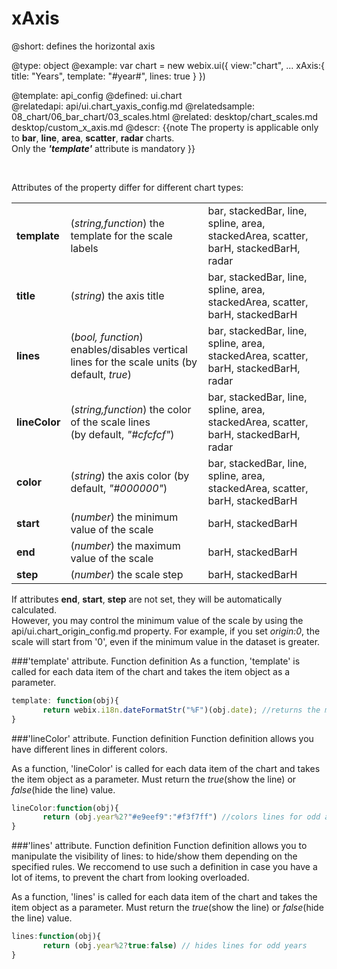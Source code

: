 xAxis
=============


@short:
	defines the horizontal axis

@type: object
@example:
var chart =  new webix.ui({
	view:"chart",
	...
	xAxis:{
		title: "Years",
		template: "#year#",
        lines: true
	}
})


@template:	api_config
@defined:	ui.chart	
@relatedapi:
	api/ui.chart_yaxis_config.md
@relatedsample:
	08_chart/06_bar_chart/03_scales.html
@related: 
	desktop/chart_scales.md
    desktop/custom_x_axis.md
@descr:
{{note
The property is applicable only to **bar**, **line**, **area**, **scatter**, **radar** charts.<br>
Only the <b>*'template'*</b> attribute is mandatory
}}

<br>

Attributes of the property differ for different chart types:


<table class="webixdoc_links">
	<tbody>
		<tr>
			<td class="webixdoc_links0"><b>template</b></td>
			<td>(<i>string,function</i>)   the template for the scale labels</td>
            <td>bar, stackedBar, line, spline, area, stackedArea, scatter, barH, stackedBarH, radar</td>
		</tr>
		<tr>
			<td class="webixdoc_links0"> <b>title</b> </td>
			<td>(<i>string</i>) the axis title</td>
            <td>bar, stackedBar, line, spline, area, stackedArea, scatter, barH, stackedBarH</td>
		</tr>
		<tr>
			<td class="webixdoc_links0"><b>lines</b></td>
			<td>(<i>bool, function</i>) enables/disables vertical lines for the scale units  (by default, <i>true</i>)</td>
            <td>bar, stackedBar, line, spline, area, stackedArea, scatter, barH, stackedBarH, radar</td>
		</tr>
		<tr>
			<td class="webixdoc_links0"><b>lineColor</b></td>
			<td>(<i>string,function</i>) the color of the scale lines <br> (by default, <i>"#cfcfcf"</i>)</td>
            <td>bar, stackedBar, line, spline, area, stackedArea, scatter, barH, stackedBarH, radar</td>
		</tr>
		<tr>
			<td class="webixdoc_links0"><b>color</b></td>
			<td>(<i>string</i>) the axis color (by default, <i>"#000000"</i>)</td>
            <td>bar, stackedBar, line, spline, area, stackedArea, scatter, barH, stackedBarH</td>
		</tr>
		<tr>
			<td class="webixdoc_links0"><b>start</b> </td>
			<td>(<i>number</i>) the minimum value of the scale</td>
            <td>barH, stackedBarH</td>
		</tr>
        <tr>
			<td class="webixdoc_links0"><b>end</b> </td>
			<td>(<i>number</i>) the maximum value of the scale</td>
            <td>barH, stackedBarH</td>
		</tr>
        <tr>
			<td class="webixdoc_links0"><b>step</b> </td>
			<td>(<i>number</i>) the scale step</td>
            <td>barH, stackedBarH</td>
		</tr>
</tbody>
</table>


If attributes **end**, **start**, **step** are not set, they will be automatically calculated. <br>
However, you may control the minimum value of the scale by using the  api/ui.chart_origin_config.md property. For example, if you set *origin:0*, the scale will start from '0', even if the minimum value in the dataset is greater. 




###'template' attribute. Function definition
As a function, 'template' is called for each data item of the chart and takes the item object as a parameter.

~~~js
template: function(obj){
	   return webix.i18n.dateFormatStr("%F")(obj.date); //returns the month name
}
~~~

###'lineColor' attribute. Function definition
Function definition allows you have different lines in different colors.


As a function, 'lineColor' is called for each data item of the chart and takes the item object as a parameter. Must return the *true*(show the line) or *false*(hide the line) value. 


~~~js
lineColor:function(obj){
       return (obj.year%2?"#e9eef9":"#f3f7ff") //colors lines for odd and even years in different colors
}
~~~


###'lines' attribute. Function definition
Function definition allows you to manipulate the visibility of lines: to hide/show them depending on the specified rules. We reccomend to use such a definition in case you have a lot of items, to prevent the chart from looking overloaded.


As a function, 'lines' is called for each data item of the chart and takes the item object as a parameter. Must return the *true*(show the line) or *false*(hide the line) value. 


~~~js
lines:function(obj){
       return (obj.year%2?true:false) // hides lines for odd years
}
~~~

